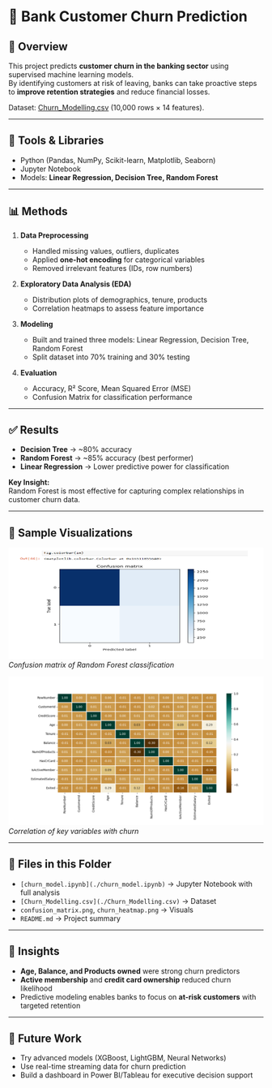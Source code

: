 # 🏦 Bank Customer Churn Prediction

## 📌 Overview
This project predicts **customer churn in the banking sector** using supervised machine learning models.  
By identifying customers at risk of leaving, banks can take proactive steps to **improve retention strategies** and reduce financial losses.

Dataset: [Churn_Modelling.csv](./Churn_Modelling.csv) (10,000 rows × 14 features).  

---

## 🔧 Tools & Libraries
- Python (Pandas, NumPy, Scikit-learn, Matplotlib, Seaborn)  
- Jupyter Notebook  
- Models: **Linear Regression, Decision Tree, Random Forest**  

---

## 📊 Methods
1. **Data Preprocessing**
   - Handled missing values, outliers, duplicates  
   - Applied **one-hot encoding** for categorical variables  
   - Removed irrelevant features (IDs, row numbers)

2. **Exploratory Data Analysis (EDA)**
   - Distribution plots of demographics, tenure, products  
   - Correlation heatmaps to assess feature importance  

3. **Modeling**
   - Built and trained three models: Linear Regression, Decision Tree, Random Forest  
   - Split dataset into 70% training and 30% testing  

4. **Evaluation**
   - Accuracy, R² Score, Mean Squared Error (MSE)  
   - Confusion Matrix for classification performance  

---

## ✅ Results
- **Decision Tree** → ~80% accuracy  
- **Random Forest** → ~85% accuracy (best performer)  
- **Linear Regression** → Lower predictive power for classification  

**Key Insight:**  
Random Forest is most effective for capturing complex relationships in customer churn data.  

---

## 📸 Sample Visualizations
![Confusion Matrix](confusion_matrix.png)  
*Confusion matrix of Random Forest classification*  

![Feature Correlation Heatmap](churn_heatmap.png)  
*Correlation of key variables with churn*  

---

## 🔗 Files in this Folder
- `[churn_model.ipynb](./churn_model.ipynb)` → Jupyter Notebook with full analysis  
- `[Churn_Modelling.csv](./Churn_Modelling.csv)` → Dataset  
- `confusion_matrix.png`, `churn_heatmap.png` → Visuals  
- `README.md` → Project summary  

---

## 📖 Insights
- **Age, Balance, and Products owned** were strong churn predictors  
- **Active membership** and **credit card ownership** reduced churn likelihood  
- Predictive modeling enables banks to focus on **at-risk customers** with targeted retention  

---

## 🚀 Future Work
- Try advanced models (XGBoost, LightGBM, Neural Networks)  
- Use real-time streaming data for churn prediction  
- Build a dashboard in Power BI/Tableau for executive decision support  
